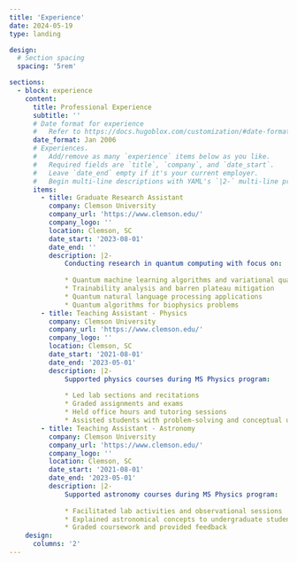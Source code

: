 ```yaml
---
title: 'Experience'
date: 2024-05-19
type: landing

design:
  # Section spacing
  spacing: '5rem'

sections:
  - block: experience
    content:
      title: Professional Experience
      subtitle: ''
      # Date format for experience
      #   Refer to https://docs.hugoblox.com/customization/#date-format
      date_format: Jan 2006
      # Experiences.
      #   Add/remove as many `experience` items below as you like.
      #   Required fields are `title`, `company`, and `date_start`.
      #   Leave `date_end` empty if it's your current employer.
      #   Begin multi-line descriptions with YAML's `|2-` multi-line prefix.
      items:
        - title: Graduate Research Assistant
          company: Clemson University
          company_url: 'https://www.clemson.edu/'
          company_logo: ''
          location: Clemson, SC
          date_start: '2023-08-01'
          date_end: ''
          description: |2-
              Conducting research in quantum computing with focus on:
              
              * Quantum machine learning algorithms and variational quantum circuits
              * Trainability analysis and barren plateau mitigation
              * Quantum natural language processing applications
              * Quantum algorithms for biophysics problems
        - title: Teaching Assistant - Physics
          company: Clemson University
          company_url: 'https://www.clemson.edu/'
          company_logo: ''
          location: Clemson, SC
          date_start: '2021-08-01'
          date_end: '2023-05-01'
          description: |2-
              Supported physics courses during MS Physics program:
              
              * Led lab sections and recitations
              * Graded assignments and exams
              * Held office hours and tutoring sessions
              * Assisted students with problem-solving and conceptual understanding
        - title: Teaching Assistant - Astronomy
          company: Clemson University
          company_url: 'https://www.clemson.edu/'
          company_logo: ''
          location: Clemson, SC
          date_start: '2021-08-01'
          date_end: '2023-05-01'
          description: |2-
              Supported astronomy courses during MS Physics program:
              
              * Facilitated lab activities and observational sessions
              * Explained astronomical concepts to undergraduate students
              * Graded coursework and provided feedback
    design:
      columns: '2'
---
```

